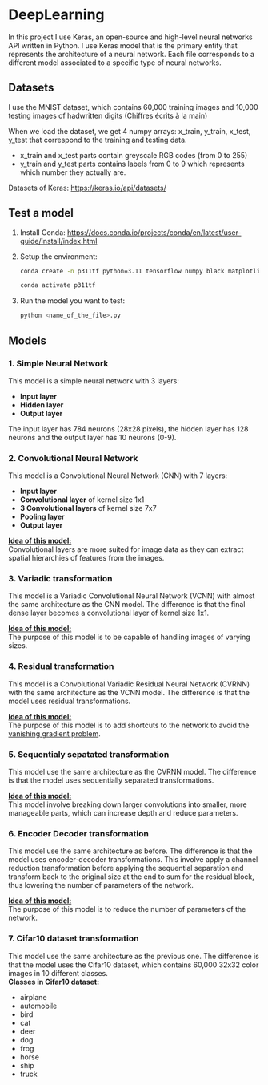 # DeepLearning

In this project I use Keras, an open-source and high-level neural networks API written in Python. I use Keras model that is the primary entity that represents the architecture of a neural network. Each file corresponds to a different model 
associated to a specific type of neural networks.

## Datasets

I use the MNIST dataset, which contains 60,000 training images and 10,000 testing images of hadwritten digits (Chiffres écrits à la main)

When we load the dataset, we get 4 numpy arrays:
x_train, y_train, x_test, y_test that correspond to the training and testing data.

- x_train and x_test parts contain greyscale RGB codes (from 0 to 255) 
- y_train and y_test parts contains labels from 0 to 9 which represents which number they actually are.

Datasets of Keras: https://keras.io/api/datasets/

## Test a model

1. Install Conda: https://docs.conda.io/projects/conda/en/latest/user-guide/install/index.html

2. Setup the environment:
    ```bash
    conda create -n p311tf python=3.11 tensorflow numpy black matplotlib -c conda-forge

    conda activate p311tf
    ```

3. Run the model you want to test:
    ```bash
    python <name_of_the_file>.py
    ```

## Models

### 1. Simple Neural Network

This model is a simple neural network with 3 layers:
- **Input layer**
- **Hidden layer**
- **Output layer**

The input layer has 784 neurons (28x28 pixels), the hidden layer has 128 neurons and the output layer has 10 neurons (0-9).

### 2. Convolutional Neural Network

This model is a Convolutional Neural Network (CNN) with 7 layers:
- **Input layer**
- **Convolutional layer** of kernel size 1x1
- **3 Convolutional layers** of kernel size 7x7
- **Pooling layer**
- **Output layer**

**<u>Idea of this model:</u>**<br>
Convolutional layers are more suited for image data as they can extract spatial hierarchies of features from the images.

### 3. Variadic transformation

This model is a Variadic Convolutional Neural Network (VCNN) with almost the same architecture as the CNN model. The difference is that the final dense layer becomes a convolutional layer of kernel size 1x1.

**<u>Idea of this model:</u>**<br>
The purpose of this model is to be capable of handling images of varying sizes.

### 4. Residual transformation

This model is a Convolutional Variadic Residual Neural Network (CVRNN) with the same architecture as the VCNN model. The difference is that the model uses residual transformations. 

**<u>Idea of this model:</u>**<br>
The purpose of this model is to add shortcuts to the network to avoid the [vanishing gradient problem](https://en.wikipedia.org/wiki/Vanishing_gradient_problem).

### 5. Sequentialy sepatated transformation

This model use the same architecture as the CVRNN model. The difference is that the model uses sequentially separated transformations. 

**<u>Idea of this model:</u>**<br>
This model involve breaking down larger convolutions into smaller, more manageable parts, which can increase depth and reduce parameters.

### 6. Encoder Decoder transformation

This model use the same architecture as before. The difference is that the model uses encoder-decoder transformations. This involve apply a channel reduction transformation before applying the sequential separation and transform back to the original size at the end to sum for the residual block, thus lowering the number of parameters of the network.

**<u>Idea of this model:</u>**<br>
The purpose of this model is to reduce the number of parameters of the network.

### 7. Cifar10 dataset transformation

This model use the same architecture as the previous one. The difference is that the model uses the Cifar10 dataset, which contains 60,000 32x32 color images in 10 different classes.<br>
**Classes in Cifar10 dataset:** 
- airplane
- automobile
- bird
- cat
- deer
- dog
- frog
- horse
- ship
- truck

